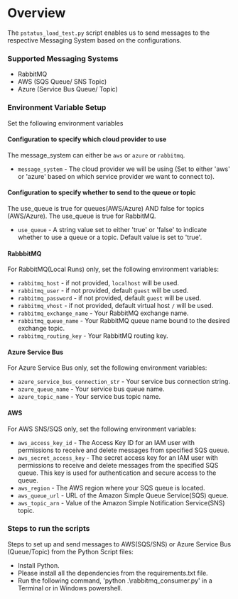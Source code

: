 # Overview
The `pstatus_load_test.py` script enables us to send messages to the respective Messaging System based on the configurations. 

### Supported Messaging Systems
- RabbitMQ
- AWS (SQS Queue/ SNS Topic)
- Azure (Service Bus Queue/ Topic)

### Environment Variable Setup
Set the following environment variables
#### Configuration to specify which cloud provider to use
The message_system can either be `aws` or `azure` or `rabbitmq`.
- `message_system` - The cloud provider we will be using (Set to either 'aws' or 'azure' based on which service provider we want to connect to).

#### Configuration to specify whether to send to the queue or topic
The use_queue is true for queues(AWS/Azure) AND false for topics (AWS/Azure).
The use_queue is true for RabbitMQ.
- `use_queue` - A string value set to either 'true' or 'false' to indicate whether to use a queue or a topic. Default value is set to 'true'.

#### RabbbitMQ
For RabbitMQ(Local Runs) only,  set the following environment variables:
- `rabbitmq_host` - if not provided, `localhost` will be used.
- `rabbitmq_user` - if not provided, default `guest` will be used.
- `rabbitmq_password` - if not provided, default `guest` will be used.
- `rabbitmq_vhost` - if not provided, default virtual host `/` will be used.
- `rabbitmq_exchange_name` - Your RabbitMQ exchange name.
- `rabbitmq_queue_name` - Your RabbitMQ queue name bound to the desired exchange topic.
- `rabbitmq_routing_key` - Your RabbitMQ routing key.

#### Azure Service Bus
For Azure Service Bus only, set the following environment variables:
- `azure_service_bus_connection_str` - Your service bus connection string.
- `azure_queue_name` - Your service bus queue name.
- `azure_topic_name` - Your service bus topic name.
  
#### AWS 
For AWS SNS/SQS only, set the following environment variables:
- `aws_access_key_id` - The Access Key ID for an IAM user with permissions to receive and delete messages from specified SQS queue.
- `aws_secret_access_key` - The secret access key for an IAM user with permissions to receive and delete messages from the specified SQS queue. This key is used for authentication and secure access to the queue.
- `aws_region` - The AWS region where your SQS queue is located.
- `aws_queue_url` - URL of the Amazon Simple Queue Service(SQS) queue.
- `aws_topic_arn` - Value of the Amazon Simple Notification Service(SNS) topic.

### Steps to run the scripts
Steps to set up and send messages to AWS(SQS/SNS) or Azure Service Bus (Queue/Topic) from the Python Script files:
- Install Python.
- Please install all the dependencies from the requirements.txt file.
- Run the following command, 'python .\rabbitmq_consumer.py' in a Terminal or in Windows powershell.
